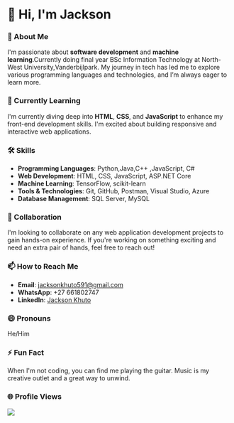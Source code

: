 
# 👋 Hi, I'm Jackson

### 👀 About Me
I'm passionate about **software development** and **machine learning**.Currently doing final year BSc Information Technology at North-West University,Vanderbijlpark. My journey in tech has led me to explore various programming languages and technologies, and I’m always eager to learn more.

### 🌱 Currently Learning
I'm currently diving deep into **HTML**, **CSS**, and **JavaScript** to enhance my front-end development skills. I'm excited about building responsive and interactive web applications.

### 🛠️ Skills
- **Programming Languages**: Python,Java,C++ ,JavaScript, C#
- **Web Development**: HTML, CSS, JavaScript, ASP.NET Core
- **Machine Learning**: TensorFlow, scikit-learn
- **Tools & Technologies**: Git, GitHub, Postman, Visual Studio, Azure
- **Database Management**: SQL Server, MySQL

### 💼 Collaboration
I'm looking to collaborate on any web application development projects to gain hands-on experience. If you're working on something exciting and need an extra pair of hands, feel free to reach out!

### 📫 How to Reach Me
- **Email**: jacksonkhuto591@gmail.com
- **WhatsApp**: +27 661802747
- **LinkedIn**: [Jackson Khuto](https://www.linkedin.com/in/jackson-khuto-625360267/)

### 😄 Pronouns
He/Him

### ⚡ Fun Fact
When I'm not coding, you can find me playing the guitar. Music is my creative outlet and a great way to unwind.

### 🌐 Profile Views
[![](https://visitcount.itsvg.in/api?id=jackson951&label=Profile%20Views&color=5&pretty=false)](https://visitcount.itsvg.in)

<!---
jackson951/jackson951 is a ✨ special ✨ repository because its `README.md` (this file) appears on your GitHub profile.
You can click the Preview link to take a look at your changes.
--->
